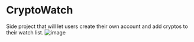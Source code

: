 # CryptoWatch

Side project that will let users create their own account and add cryptos to their watch list. 
![image](https://user-images.githubusercontent.com/90431421/161473768-89905faf-471c-42b8-acd6-2b76cd2a96e9.png)
